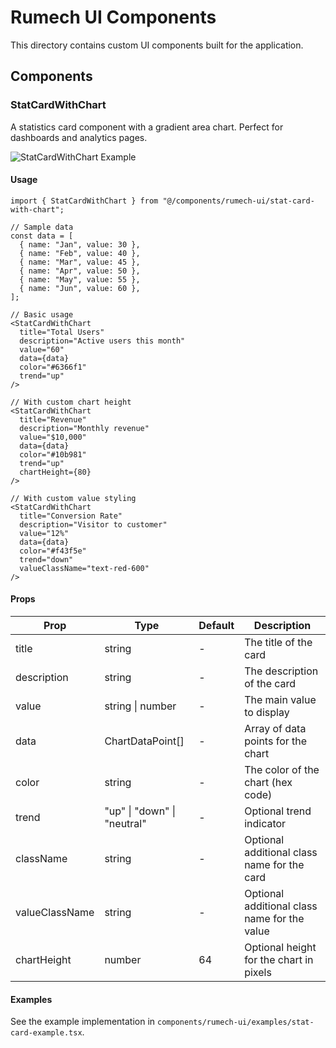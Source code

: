 # Rumech UI Components

This directory contains custom UI components built for the application.

## Components

### StatCardWithChart

A statistics card component with a gradient area chart. Perfect for dashboards and analytics pages.

![StatCardWithChart Example](https://via.placeholder.com/600x150.png?text=StatCardWithChart+Example)

#### Usage

```tsx
import { StatCardWithChart } from "@/components/rumech-ui/stat-card-with-chart";

// Sample data
const data = [
  { name: "Jan", value: 30 },
  { name: "Feb", value: 40 },
  { name: "Mar", value: 45 },
  { name: "Apr", value: 50 },
  { name: "May", value: 55 },
  { name: "Jun", value: 60 },
];

// Basic usage
<StatCardWithChart 
  title="Total Users" 
  description="Active users this month" 
  value="60" 
  data={data}
  color="#6366f1"
  trend="up"
/>

// With custom chart height
<StatCardWithChart 
  title="Revenue" 
  description="Monthly revenue" 
  value="$10,000" 
  data={data}
  color="#10b981"
  trend="up"
  chartHeight={80}
/>

// With custom value styling
<StatCardWithChart 
  title="Conversion Rate" 
  description="Visitor to customer" 
  value="12%" 
  data={data}
  color="#f43f5e"
  trend="down"
  valueClassName="text-red-600"
/>
```

#### Props

| Prop | Type | Default | Description |
|------|------|---------|-------------|
| title | string | - | The title of the card |
| description | string | - | The description of the card |
| value | string \| number | - | The main value to display |
| data | ChartDataPoint[] | - | Array of data points for the chart |
| color | string | - | The color of the chart (hex code) |
| trend | "up" \| "down" \| "neutral" | - | Optional trend indicator |
| className | string | - | Optional additional class name for the card |
| valueClassName | string | - | Optional additional class name for the value |
| chartHeight | number | 64 | Optional height for the chart in pixels |

#### Examples

See the example implementation in `components/rumech-ui/examples/stat-card-example.tsx`. 